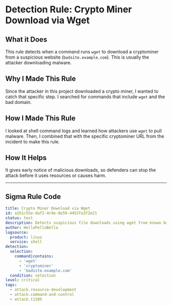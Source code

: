 # Detection Rule: Crypto Miner Download via Wget

## What it Does

This rule detects when a command runs `wget` to download a cryptominer from a suspicious website (`badsite.example.com`). This is usually the attacker downloading malware.

## Why I Made This Rule

Since the attacker in this project downloaded a crypto miner, I wanted to catch that specific step. I searched for commands that include `wget` and the bad domain.

## How I Made This Rule

I looked at shell command logs and learned how attackers use `wget` to pull malware. Then, I combined that with the specific cryptominer URL from the incident to make this rule.

## How It Helps

It gives early notice of malicious downloads, so defenders can stop the attack before it uses resources or causes harm.

---

## Sigma Rule Code

```yaml
title: Crypto Miner Download via Wget
id: a2b1c55e-daf2-4c9e-8e59-4452fa3f2e21
status: test
description: Detects suspicious file downloads using wget from known bad domains.
author: HelloPelloBello
logsource:
  product: linux
  service: shell
detection:
  selection:
    command|contains:
      - 'wget'
      - 'cryptominer'
      - 'badsite.example.com'
  condition: selection
level: critical
tags:
  - attack.resource-development
  - attack.command-and-control
  - attack.t1105
